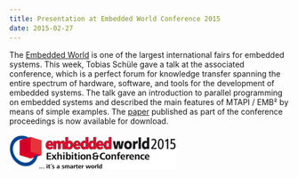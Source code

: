 ```yaml
---
title: Presentation at Embedded World Conference 2015
date: 2015-02-27
---
```

The [Embedded World](https://www.embedded-world.de/en) is one of the largest international fairs for embedded systems. This week, Tobias Schüle gave a talk at the associated conference, which is a perfect forum for knowledge transfer spanning the entire spectrum of hardware, software, and tools for the development of embedded systems. The talk gave an introduction to parallel programming on embedded systems and described the main features of MTAPI / EMB² by means of simple examples. The [paper](https://embb.io/downloads/EMBB_Embedded-World_2015.pdf) published as part of the conference proceedings is now available for download.
<br/><br/>
![Embedded World 2015](img/embedded_world2015.png)
